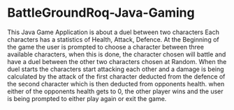 # BattleGroundRoq-Java-Gaming
This Java Game Application is about a duel between two characters Each characters has a statistics of Health, Attack, Defence.
At the Beginning of the game the user is prompted to choose a character between three available characters, when this is done, 
the character chosen will battle and have a duel between the other two characters chosen at Random.
When the duel starts the characters start attacking each other and a damage is being calculated by the  attack of the first character deducted from the defence of the second 
character which is then deducted from opponents health. 
when either of the opponents health gets to 0, the other player wins and the user is being prompted to either play again or exit the game.

